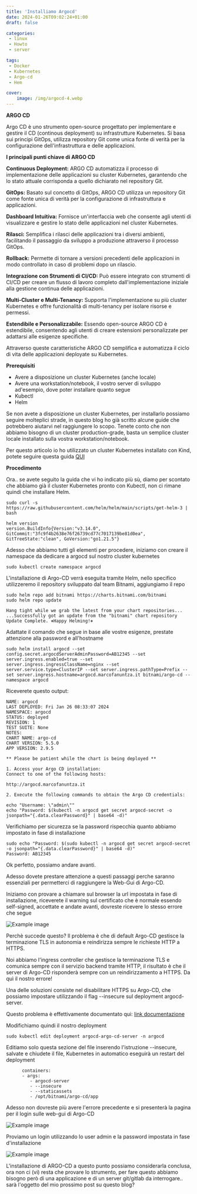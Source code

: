 ```yaml
---
title: 'Installiamo Argocd'
date: 2024-01-26T09:02:24+01:00
draft: false

categories:
 - linux
 - Howto
 - server

tags:
 - Docker
 - Kubernetes
 - Argo-cd
 - Hem

cover:
    image: /img/argocd-4.webp
---
```





**ARGO CD**

Argo CD è uno strumento open-source progettato per implementare e gestire il CD (continous deployment) su infrastrutture Kubernetes. 
Si basa sui principi GitOps, utilizza repository Git come unica fonte di verità per la configurazione dell'infrastruttura e delle applicazioni. 

**I principali punti chiave di ARGO CD**

**Continuous Deployment:** ARGO CD automatizza il processo di implementazione delle applicazioni su cluster Kubernetes, garantendo che lo stato attuale corrisponda a quello dichiarato nel repository Git.

**GitOps:** Basato sul concetto di GitOps, ARGO CD utilizza un repository Git come fonte unica di verità per la configurazione di infrastruttura e applicazioni.

**Dashboard Intuitiva:** Fornisce un'interfaccia web che consente agli utenti di visualizzare e gestire lo stato delle applicazioni nel cluster Kubernetes.

**Rilasci:** Semplifica i rilasci delle applicazioni tra i diversi ambienti, facilitando il passaggio da sviluppo a produzione attraverso il processo GitOps.

**Rollback:** Permette di tornare a versioni precedenti delle applicazioni in modo controllato in caso di problemi dopo un rilascio.

**Integrazione con Strumenti di CI/CD:** Può essere integrato con strumenti di CI/CD per creare un flusso di lavoro completo dall'implementazione iniziale alla gestione continua delle applicazioni.

**Multi-Cluster e Multi-Tenancy:** Supporta l'implementazione su più cluster Kubernetes e offre funzionalità di multi-tenancy per isolare risorse e permessi.

**Estendibile e Personalizzabile:** Essendo open-source ARGO CD è estendibile, consentendo agli utenti di creare estensioni personalizzate per adattarsi alle esigenze specifiche.



Attraverso queste caratteristiche ARGO CD semplifica e automatizza il ciclo di vita delle applicazioni deployate su Kubernetes.


**Prerequisiti**

- Avere a disposizione un cluster Kubernetes (anche locale)
- Avere una workstation/notebook, il vostro server di sviluppo ad'esempio, dove poter installare quanto segue
- Kubectl
- Helm


Se non avete a disposizione un cluster Kubernetes, per installarlo possiamo seguire molteplici strade, in questo blog ho già scritto alcune guide che potrebbero aiutarvi nel raggiungere lo scopo. Tenete conto che non abbiamo bisogno di un cluster production-grade, basta un semplice cluster locale installato sulla vostra workstation/notebook.

Per questo articolo io ho utilizzato un cluster Kubernetes installato con Kind, potete seguire questa guida [QUI](https://marcofanuntza.it/posts/proviamo-kubernetes-con-kind/)

**Procedimento**

Ora.. se avete seguito la guida che vi ho indicato più sù, diamo per scontato che abbiamo già il cluster Kubernetes pronto con Kubectl, non ci rimane quindi che installare Helm.

    sudo curl -s https://raw.githubusercontent.com/helm/helm/main/scripts/get-helm-3 | bash

    helm version
    version.BuildInfo{Version:"v3.14.0", GitCommit:"3fc9f4b2638e76f26739cd77c7017139be81d0ea", GitTreeState:"clean", GoVersion:"go1.21.5"}


Adesso che abbiamo tutti gli elementi per procedere, iniziamo con creare il namespace da dedicare a argocd sul nostro cluster kubernetes

    sudo kubectl create namespace argocd


L'installazione di Argo-CD verrà eseguita tramite Helm, nello specifico utilizzeremo il repository sviluppato dal team Bitnami, aggiungiamo il repo

    sudo helm repo add bitnami https://charts.bitnami.com/bitnami
    sudo helm repo update

    Hang tight while we grab the latest from your chart repositories...
    ...Successfully got an update from the "bitnami" chart repository
    Update Complete. ⎈Happy Helming!⎈

Adattate il comando che segue in base alle vostre esigenze, prestate attenzione alla password e all'hostname

    sudo helm install argocd --set config.secret.argocdServerAdminPassword=AB12345 --set server.ingress.enabled=true --set server.ingress.ingressClassName=nginx --set server.service.type=ClusterIP --set server.ingress.pathType=Prefix --set server.ingress.hostname=argocd.marcofanuntza.it bitnami/argo-cd --namespace argocd

Riceverete questo output:

    NAME: argocd
    LAST DEPLOYED: Fri Jan 26 08:33:07 2024
    NAMESPACE: argocd
    STATUS: deployed
    REVISION: 1
    TEST SUITE: None
    NOTES:
    CHART NAME: argo-cd
    CHART VERSION: 5.5.0
    APP VERSION: 2.9.5

    ** Please be patient while the chart is being deployed **

    1. Access your Argo CD installation:
    Connect to one of the following hosts:

    http://argocd.marcofanuntza.it

    2. Execute the following commands to obtain the Argo CD credentials:

    echo "Username: \"admin\""
    echo "Password: $(kubectl -n argocd get secret argocd-secret -o jsonpath="{.data.clearPassword}" | base64 -d)"

Verifichiamo per sicurezza se la password rispecchia quanto abbiamo impostato in fase di installazione

    sudo echo "Password: $(sudo kubectl -n argocd get secret argocd-secret -o jsonpath="{.data.clearPassword}" | base64 -d)"
    Password: AB12345

Ok perfetto, possiamo andare avanti. 

Adesso dovete prestare attenzione a questi passaggi perche saranno essenziali per permetterci di raggiungere la Web-Gui di Argo-CD.

Iniziamo con provare a chiamare sul browser la url impostata in fase di installazione, riceverete il warning sul certificato che è normale essendo self-signed, accettate e andate avanti, dovreste ricevere lo stesso errore che segue

![Example image](/img/argocd-1.webp)

Perchè succede questo? Il problema è che di default Argo-CD gestisce la terminazione TLS in autonomia e reindirizza sempre le richieste HTTP a HTTPS. 

Noi abbiamo l'ingress controller che gestisce la terminazione TLS e comunica sempre con il servizio backend tramite HTTP, il risultato è che il server di Argo-CD risponderà sempre con un reindirizzamento a HTTPS. Da quì il nostro errore! 

Una delle soluzioni consiste nel disabilitare HTTPS su Argo-CD, che possiamo impostare utilizzando il flag --insecure sul deployment argocd-server.

Questo problema è effettivamente documentato qui: [link documentazione](https://argo-cd.readthedocs.io/en/stable/operator-manual/ingress/#option-2-multiple-ingress-objects-and-hosts)

Modifichiamo quindi il nostro deployment

    sudo kubectl edit deployment argocd-argo-cd-server -n argocd

Editiamo solo questa sezione del file inserendo l'istruzione --insecure, salvate e chiudete il file, Kubernetes in automatico eseguirà un restart del deployment

          containers:
          - args:
             - argocd-server
             - --insecure
             - --staticassets
             - /opt/bitnami/argo-cd/app


Adesso non dovreste più avere l'errore precedente e si presenterà la pagina per il login sulle web-gui di Argo-CD

![Example image](/img/argocd-2.webp)

Proviamo un login utilizzando lo user admin e la password impostata in fase d'installazione

![Example image](/img/argocd-3.webp)

L'installazione di ARGO-CD a questo punto possiamo considerarla conclusa, ora non ci (vi) resta che provare lo strumento, per fare questo abbiamo bisogno però di una applicazione e di un server git/gitlab da interrogare.. sarà l'oggetto del mio prossimo post su questo blog?




